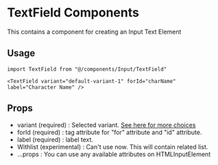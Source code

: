 # TextField Components

This contains a component for creating an Input Text Element

## Usage

```
import TextField from "@/components/Input/TextField"

<TextField variant="default-variant-1" forId="charName" label="Character Name" />

```

## Props

- variant (required) : Selected variant. [See here for more choices](/src/@types/components.d.ts)
- forId (required) : tag attribute for "for" attribute and "id" attribute.
- label (required) : label text.
- Withlist (experimental) : Can't use now. This will contain related list.
- ...props : You can use any available attributes on HTMLInputElement
